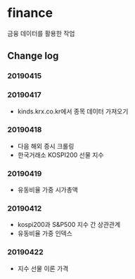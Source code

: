 # finance

금융 데이터를 활용한 작업

## Change log

### 20190415 

### 20190417
- kinds.krx.co.kr에서 종목 데이터 가져오기

### 20190418
- 다음 해외 증시 크롤링
- 한국거래소 KOSPI200 선물 지수 

### 20190419
- 유동비율 가중 시가총액 

### 20190412
- kospi200과 S&P500 지수 간 상관관계 
- 유동비율 가중 인덱스

### 20190422
- 지수 선물 이론 가격 
